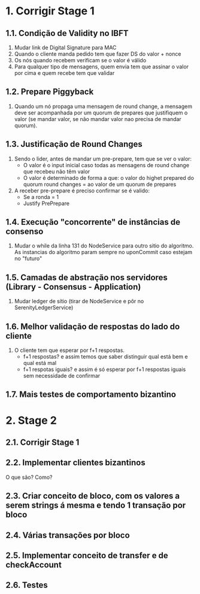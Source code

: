 # 1. Corrigir Stage 1

## 1.1. Condição de Validity no IBFT
1. Mudar link de Digital Signature para MAC
2. Quando o cliente manda pedido tem que fazer DS do valor + nonce
3. Os nós quando recebem verificam se o valor é válido
4. Para qualquer tipo de mensagens, quem envia tem que assinar o valor por cima e quem recebe tem que validar

## 1.2. Prepare Piggyback
1. Quando um nó propaga uma mensagem de round change, a mensagem deve ser acompanhada por um quorum de prepares que justifiquem o valor (se mandar valor, se não mandar valor nao precisa de mandar quorum).

## 1.3. Justificação de Round Changes
1. Sendo o lider, antes de mandar um pre-prepare, tem que se ver o valor:
    - O valor é o input inicial caso todas as mensagens de round change que recebeu não têm valor
    - O valor é determinado de forma a que: o valor do highet prepared do quorum round changes = ao valor de um quorum de prepares
2. A receber pre-prepare é preciso confirmar se é valido:
    - Se a ronda = 1
    - Justify PrePrepare

## 1.4. Execução "concorrente" de instâncias de consenso
1. Mudar o while da linha 131 do NodeService para outro sitio do algoritmo. As instancias do algoritmo param sempre no uponCommit caso estejam no "futuro"

## 1.5. Camadas de abstração nos servidores (Library - Consensus - Application)
1. Mudar ledger de sítio (tirar de NodeService e pôr no SerenityLedgerService)

## 1.6. Melhor validação de respostas do lado do cliente
1. O cliente tem que esperar por f+1 respostas.
    - f+1 respostas? e assim temos que saber distinguir qual está bem e qual está mal
    - f+1 respotas iguais? e assim é só esperar por f+1 respostas iguais sem necessidade de confirmar

## 1.7. Mais testes de comportamento bizantino

# 2. Stage 2

## 2.1. Corrigir Stage 1

## 2.2. Implementar clientes bizantinos
O que são?
Como?

## 2.3. Criar conceito de bloco, com os valores a serem strings á mesma e tendo 1 transação por bloco

## 2.4. Várias transações por bloco

## 2.5. Implementar conceito de transfer e de checkAccount

## 2.6. Testes
